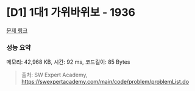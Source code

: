 # [D1] 1대1 가위바위보 - 1936 

[문제 링크](https://swexpertacademy.com/main/code/problem/problemDetail.do?contestProbId=AV5PjKXKALcDFAUq) 

### 성능 요약

메모리: 42,968 KB, 시간: 92 ms, 코드길이: 85 Bytes



> 출처: SW Expert Academy, https://swexpertacademy.com/main/code/problem/problemList.do